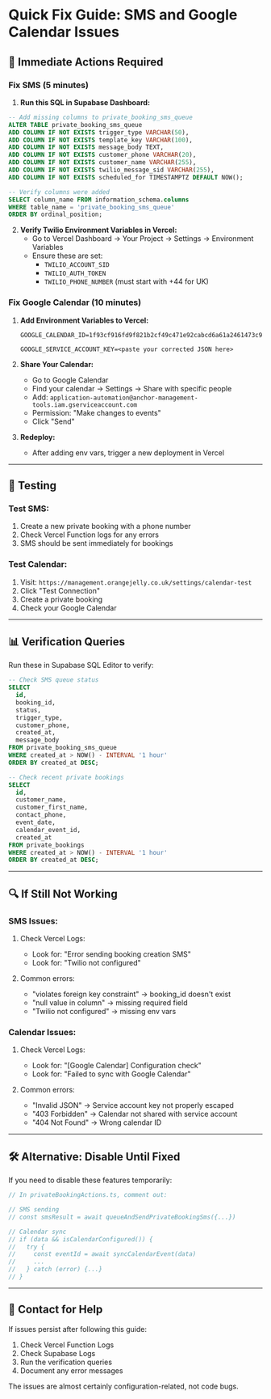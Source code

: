 # Quick Fix Guide: SMS and Google Calendar Issues

## 🚨 Immediate Actions Required

### Fix SMS (5 minutes)

1. **Run this SQL in Supabase Dashboard:**
```sql
-- Add missing columns to private_booking_sms_queue
ALTER TABLE private_booking_sms_queue 
ADD COLUMN IF NOT EXISTS trigger_type VARCHAR(50),
ADD COLUMN IF NOT EXISTS template_key VARCHAR(100),
ADD COLUMN IF NOT EXISTS message_body TEXT,
ADD COLUMN IF NOT EXISTS customer_phone VARCHAR(20),
ADD COLUMN IF NOT EXISTS customer_name VARCHAR(255),
ADD COLUMN IF NOT EXISTS twilio_message_sid VARCHAR(255),
ADD COLUMN IF NOT EXISTS scheduled_for TIMESTAMPTZ DEFAULT NOW();

-- Verify columns were added
SELECT column_name FROM information_schema.columns 
WHERE table_name = 'private_booking_sms_queue' 
ORDER BY ordinal_position;
```

2. **Verify Twilio Environment Variables in Vercel:**
   - Go to Vercel Dashboard → Your Project → Settings → Environment Variables
   - Ensure these are set:
     - `TWILIO_ACCOUNT_SID`
     - `TWILIO_AUTH_TOKEN`
     - `TWILIO_PHONE_NUMBER` (must start with +44 for UK)

### Fix Google Calendar (10 minutes)

1. **Add Environment Variables to Vercel:**
   ```
   GOOGLE_CALENDAR_ID=1f93cf916fd9f821b2cf49c471e92cabcd6a61a2461473c9a3ed1f9adf8e2635@group.calendar.google.com
   
   GOOGLE_SERVICE_ACCOUNT_KEY=<paste your corrected JSON here>
   ```

2. **Share Your Calendar:**
   - Go to Google Calendar
   - Find your calendar → Settings → Share with specific people
   - Add: `application-automation@anchor-management-tools.iam.gserviceaccount.com`
   - Permission: "Make changes to events"
   - Click "Send"

3. **Redeploy:**
   - After adding env vars, trigger a new deployment in Vercel

---

## 🧪 Testing

### Test SMS:
1. Create a new private booking with a phone number
2. Check Vercel Function logs for any errors
3. SMS should be sent immediately for bookings

### Test Calendar:
1. Visit: `https://management.orangejelly.co.uk/settings/calendar-test`
2. Click "Test Connection"
3. Create a private booking
4. Check your Google Calendar

---

## 📊 Verification Queries

Run these in Supabase SQL Editor to verify:

```sql
-- Check SMS queue status
SELECT 
  id,
  booking_id,
  status,
  trigger_type,
  customer_phone,
  created_at,
  message_body
FROM private_booking_sms_queue
WHERE created_at > NOW() - INTERVAL '1 hour'
ORDER BY created_at DESC;

-- Check recent private bookings
SELECT 
  id,
  customer_name,
  customer_first_name,
  contact_phone,
  event_date,
  calendar_event_id,
  created_at
FROM private_bookings
WHERE created_at > NOW() - INTERVAL '1 hour'
ORDER BY created_at DESC;
```

---

## 🔍 If Still Not Working

### SMS Issues:
1. Check Vercel Logs:
   - Look for: "Error sending booking creation SMS"
   - Look for: "Twilio not configured"
   
2. Common errors:
   - "violates foreign key constraint" → booking_id doesn't exist
   - "null value in column" → missing required field
   - "Twilio not configured" → missing env vars

### Calendar Issues:
1. Check Vercel Logs:
   - Look for: "[Google Calendar] Configuration check"
   - Look for: "Failed to sync with Google Calendar"
   
2. Common errors:
   - "Invalid JSON" → Service account key not properly escaped
   - "403 Forbidden" → Calendar not shared with service account
   - "404 Not Found" → Wrong calendar ID

---

## 🛠️ Alternative: Disable Until Fixed

If you need to disable these features temporarily:

```typescript
// In privateBookingActions.ts, comment out:

// SMS sending
// const smsResult = await queueAndSendPrivateBookingSms({...})

// Calendar sync
// if (data && isCalendarConfigured()) {
//   try {
//     const eventId = await syncCalendarEvent(data)
//     ...
//   } catch (error) {...}
// }
```

---

## 📱 Contact for Help

If issues persist after following this guide:
1. Check Vercel Function Logs
2. Check Supabase Logs
3. Run the verification queries
4. Document any error messages

The issues are almost certainly configuration-related, not code bugs.